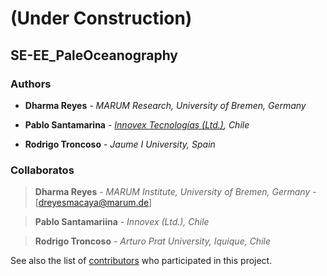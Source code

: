 # (Under Construction)

## SE-EE_PaleOceanography


### Authors

* **Dharma Reyes** - *MARUM Research, University of Bremen, Germany* 

* **Pablo Santamarina** - [*Innovex Tecnologías (Ltd.)*](www.innovex.cl)*, Chile*

* **Rodrigo Troncoso** - *Jaume I University, Spain*



### Collaboratos

> **Dharma Reyes** - *MARUM Institute, University of Bremen, Germany* - [dreyesmacaya@marum.de]

> **Pablo Santamariina** - *Innovex (Ltd.), Chile*

> **Rodrigo Troncoso** - *Arturo Prat University, Iquique, Chile*



See also the list of [contributors](https://github.com/your/project/contributors) who participated in this project.
